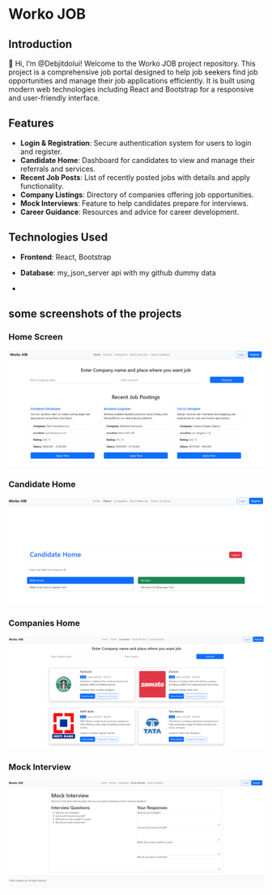 # Worko JOB

## Introduction
👋 Hi, I’m @Debjitdolui! Welcome to the Worko JOB project repository. This project is a comprehensive job portal designed to help job seekers find job opportunities and manage their job applications efficiently. It is built using modern web technologies including React and Bootstrap for a responsive and user-friendly interface.

## Features
- **Login & Registration**: Secure authentication system for users to login and register.
- **Candidate Home**: Dashboard for candidates to view and manage their referrals and services.
- **Recent Job Posts**: List of recently posted jobs with details and apply functionality.
- **Company Listings**: Directory of companies offering job opportunities.
- **Mock Interviews**: Feature to help candidates prepare for interviews.
- **Career Guidance**: Resources and advice for career development.

## Technologies Used
- **Frontend**: React, Bootstrap

- **Database**: my_json_server api with my github dummy data
- 
## some screenshots of the projects 

### Home Screen
![Login Screen](assets/home.png)

### Candidate Home
![Candidate Home](assets/Chome.png)

### Companies Home
![companies ](assets/companies.png)

### Mock Interview
![Candidate Home](assets/mock_interview.png)